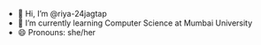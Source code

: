 - 👋 Hi, I’m @riya-24jagtap
- 🌱 I’m currently learning Computer Science at Mumbai University
- 😄 Pronouns: she/her


<!---
riya-24jagtap/riya-24jagtap is a ✨ special ✨ repository because its `README.md` (this file) appears on your GitHub profile.
You can click the Preview link to take a look at your changes.
--->
